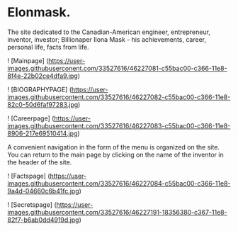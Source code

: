 # Elonmask.

The site dedicated to the Canadian-American engineer, entrepreneur, inventor, investor; Billionaper Ilona Mask - his achievements, career, personal life, facts from life.

! [Mainpage] (https://user-images.githubuserconent.com/33527616/46227081-c55bac00-c366-11e8-8f4e-22b02ce4dfa9.jpg)


! [BIOGRAPHYPAGE] (https://user-images.githubusercontent.com/33527616/46227082-c55bac00-c366-11e8-82c0-50d6faf97283.jpg)


! [Careerpage] (https://user-images.githubusercontent.com/33527616/46227083-c55bac00-c366-11e8-8906-217e69510414.jpg)

A convenient navigation in the form of the menu is organized on the site. You can return to the main page by clicking on the name of the inventor in the header of the site.

! [Factspage] (https://user-images.githubusercontent.com/33527616/46227084-c55bac00-c366-11e8-9a4d-04660c6b41fc.jpg)

! [Secretspage] (https://user-images.githubusercontent.com/33527616/46227191-18356380-c367-11e8-82f7-b6ab0dd4919d.jpg)
